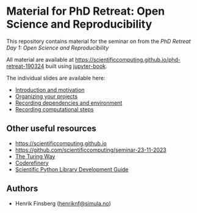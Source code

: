 # Material for PhD Retreat: Open Science and Reproducibility

This repository contains material for the seminar on from the *PhD Retreat Day 1: Open Science and Reproducibility*

All material are available at https://scientificcomputing.github.io/phd-retreat-190324 built using [jupyter-book](https://jupyterbook.org/en/stable/intro.html).

The individual slides are available here:
- [Introduction and motivation](https://scientificcomputing.github.io/phd-retreat-190324/intro-slides)
- [Organizing your projects](https://scientificcomputing.github.io/phd-retreat-190324/organizing-slides)
- [Recording dependencies and environment](https://scientificcomputing.github.io/phd-retreat-190324/environments-slides)
- [Recording computational steps](https://scientificcomputing.github.io/phd-retreat-190324/recording-computations-slides)

## Other useful resources

- https://scientificcomputing.github.io
- https://github.com/scientificcomputing/seminar-23-11-2023
- [The Turing Way](https://the-turing-way.netlify.app/reproducible-research/reproducible-research)
- [Coderefinery](https://coderefinery.github.io/reproducible-research/)
- [Scientific Python Library Development Guide](https://learn.scientific-python.org/development/)



## Authors
- Henrik Finsberg (henriknf@simula.no)
